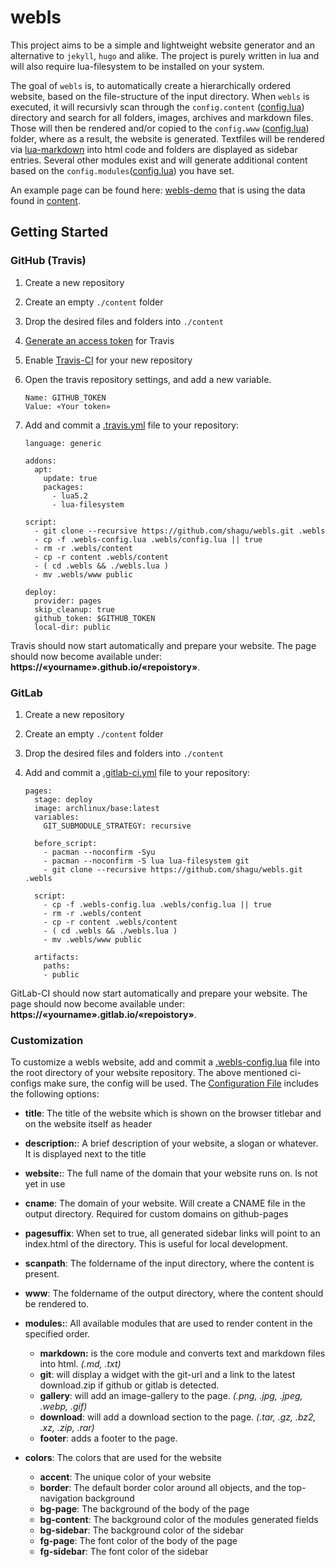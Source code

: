 # webls
This project aims to be a simple and lightweight website generator and an alternative to `jekyll`, `hugo` and alike. The project is purely written in lua and will also require lua-filesystem to be installed on your system.

The goal of `webls` is, to automatically create a hierarchically ordered website, based on the file-structure of the input directory. When `webls` is executed, it will recursivly scan through the `config.content` ([config.lua](config.lua)) directory and search for all folders, images, archives and markdown files. Those will then be rendered and/or copied to the `config.www` ([config.lua](config.lua)) folder, where as a result, the website is generated.
Textfiles will be rendered via [lua-markdown](https://github.com/mpeterv/markdown.git) into html code and folders are displayed as sidebar entries. Several other modules exist and will generate additional content based on the `config.modules`([config.lua](config.lua)) you have set.

An example page can be found here: [webls-demo](https://shagu.github.io/webls) that is using the data found in [content](https://github.com/shagu/webls/tree/master/content).


## Getting Started

### GitHub (Travis)

 1. Create a new repository
 2. Create an empty `./content` folder
 3. Drop the desired files and folders into `./content`
 4. [Generate an access token](https://help.github.com/en/github/authenticating-to-github/creating-a-personal-access-token-for-the-command-line) for Travis
 5. Enable [Travis-CI](https://travis-ci.org) for your new repository
 6. Open the travis repository settings, and add a new variable.

        Name: GITHUB_TOKEN
        Value: «Your token»

 7. Add and commit a [.travis.yml](.travis.yml) file to your repository:

        language: generic

        addons:
          apt:
            update: true
            packages:
              - lua5.2
              - lua-filesystem

        script:
          - git clone --recursive https://github.com/shagu/webls.git .webls
          - cp -f .webls-config.lua .webls/config.lua || true
          - rm -r .webls/content
          - cp -r content .webls/content
          - ( cd .webls && ./webls.lua )
          - mv .webls/www public

        deploy:
          provider: pages
          skip_cleanup: true
          github_token: $GITHUB_TOKEN
          local-dir: public

Travis should now start automatically and prepare your website. The page should now become available under: **https://«yourname».github.io/«repoistory»**.

### GitLab

 1. Create a new repository
 2. Create an empty `./content` folder
 3. Drop the desired files and folders into `./content`
 4. Add and commit a [.gitlab-ci.yml](.gitlab-ci.yml) file to your repository:

        pages:
          stage: deploy
          image: archlinux/base:latest
          variables:
            GIT_SUBMODULE_STRATEGY: recursive

          before_script:
            - pacman --noconfirm -Syu
            - pacman --noconfirm -S lua lua-filesystem git
            - git clone --recursive https://github.com/shagu/webls.git .webls

          script:
            - cp -f .webls-config.lua .webls/config.lua || true
            - rm -r .webls/content
            - cp -r content .webls/content
            - ( cd .webls && ./webls.lua )
            - mv .webls/www public

          artifacts:
            paths:
            - public

GitLab-CI should now start automatically and prepare your website. The page should now become available under: **https://«yourname».gitlab.io/«repoistory»**.

### Customization
To customize a webls website, add and commit a [.webls-config.lua](config.lua) file into the root directory of your website repository. The above mentioned ci-configs make sure, the config will be used.
The [Configuration File](config.lua) includes the following options:

 - **title**: The title of the website which is shown on the browser titlebar and on the website itself as header
 - **description:**: A brief description of your website, a slogan or whatever. It is displayed next to the title
 - **website:**: The full name of the domain that your website runs on. Is not yet in use
 - **cname**: The domain of your website. Will create a CNAME file in the output directory. Required for custom domains on github-pages
 - **pagesuffix**: When set to true, all generated sidebar links will point to an index.html of the directory. This is useful for local development.
 - **scanpath**: The foldername of the input directory, where the content is present.
 - **www**: The foldername of the output directory, where the content should be rendered to.
 - **modules:**: All available modules that are used to render content in the specified order.
   - **markdown:** is the core module and converts text and markdown files into html. *(.md, .txt)*
   - **git**: will display a widget with the git-url and a link to the latest download.zip if github or gitlab is detected.
   - **gallery**: will add an image-gallery to the page. *(.png, .jpg, .jpeg, .webp, .gif)*
   - **download**: will add a download section to the page. *(.tar, .gz, .bz2, .xz, .zip, .rar)*
   - **footer**: adds a footer to the page.

 - **colors**: The colors that are used for the website
   - **accent**: The unique color of your website
   - **border**: The default border color around all objects, and the top-navigation background
   - **bg-page**: The background of the body of the page
   - **bg-content**: The background color of the modules generated fields
   - **bg-sidebar**: The background color of the sidebar
   - **fg-page**: The font color of the body of the page
   - **fg-sidebar**: The font color of the sidebar

